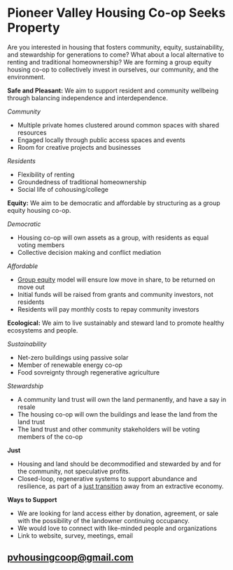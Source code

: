 # Pioneer Valley Housing Co-op Seeks Property 

Are you interested in housing that fosters community, equity, sustainability, and stewardship for generations to come? What about a local alternative to renting and traditional homeownership? We are forming a group equity housing co-op to collectively invest in ourselves, our community, and the environment.

**Safe and Pleasant:** We aim to support resident and community wellbeing through balancing independence and interdependence.

*Community*
* Multiple private homes clustered around common spaces with shared resources  
* Engaged locally through public access spaces and events
* Room for creative projects and businesses

*Residents*
* Flexibility of renting
* Groundedness of traditional homeownership 
* Social life of cohousing/college

**Equity:** We aim to be democratic and affordable by structuring as a group equity housing co-op. 
 
*Democratic*
* Housing co-op will own assets as a group, with residents as equal voting members
* Collective decision making and conflict mediation

*Affordable* 
* [Group equity](https://www.nasco.coop/development/handbook/equity) model will ensure low move in share, to be returned on move out
* Initial funds will be raised from grants and community investors, not residents
* Residents will pay monthly costs to repay community investors

**Ecological:** We aim to live sustainably and steward land to promote healthy ecosystems and people.

*Sustainability*
* Net-zero buildings using passive solar 
* Member of renewable energy co-op
* Food sovreignty through regenerative agriculture 

*Stewardship*
* A community land trust will own the land permanently, and have a say in resale
* The housing co-op will own the buildings and lease the land from the land trust
* The land trust and other community stakeholders will be voting members of the co-op 

**Just**
* Housing and land should be decommodified and stewarded by and for the community, not speculative profits.
* Closed-loop, regenerative systems to support abundance and resilience, as part of a [just transition](https://movementgeneration.org/wp-content/uploads/2016/11/JT_booklet_English_SPREADs_web.pdf) away from an extractive economy.

**Ways to Support**
* We are looking for land access either by donation, agreement, or sale with the possibility of the landowner continuing occupancy. 
* We would love to connect with like-minded people and organizations
* Link to website, survey, meetings, email 

## [pvhousingcoop@gmail.com](pvhousingcoop@gmail.com)
